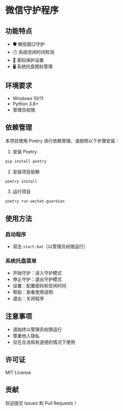 # 微信守护程序

## 功能特点

- 🛡️ 微信窗口守护
- 🕒 系统空闲时间检测
- 🔐 密码保护设置
- 🖥️ 系统托盘图标管理

## 环境要求

- Windows 10/11
- Python 3.8+
- 管理员权限

## 依赖管理

本项目使用 Poetry 进行依赖管理。请按照以下步骤安装：

1. 安装 Poetry
```bash
pip install poetry
```

2. 安装项目依赖
```bash
poetry install
```

3. 运行项目
```bash
poetry run wechat-guardian
```

## 使用方法

### 启动程序

- 双击 `start.bat`（以管理员权限运行）

### 系统托盘菜单

- 开始守护：进入守护模式
- 停止守护：退出守护模式
- 设置：配置密码和空闲时间
- 帮助：查看使用说明
- 退出：关闭程序

## 注意事项

- 请始终以管理员权限运行
- 尊重他人隐私
- 仅在合法和有道德的情况下使用

## 许可证

MIT License

## 贡献

欢迎提交 Issues 和 Pull Requests！
